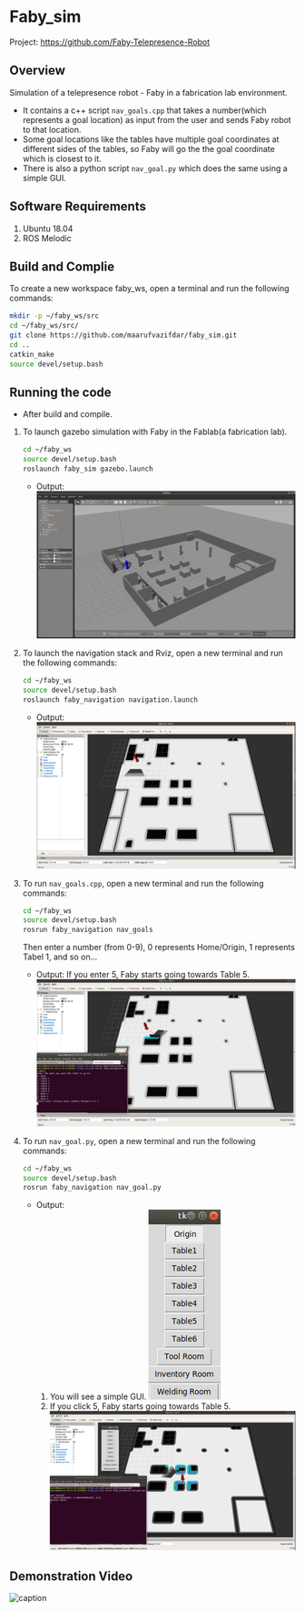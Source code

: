 # Faby_sim
Project: https://github.com/Faby-Telepresence-Robot
## Overview

Simulation of a telepresence robot - Faby in a fabrication lab environment.

* It contains a c++ script `nav_goals.cpp` that takes a number(which represents a goal location) as input from the user and sends Faby robot to that location.
* Some goal locations like the tables have multiple goal coordinates at different sides of the tables, so Faby will go the the goal coordinate which is closest to it.
* There is also a python script `nav_goal.py` which does the same using a simple GUI.

## Software Requirements

1. Ubuntu 18.04
2. ROS Melodic

## Build and Complie

To create a new workspace faby_ws, open a terminal and run the following commands:

``` bash
mkdir -p ~/faby_ws/src
cd ~/faby_ws/src/
git clone https://github.com/maarufvazifdar/faby_sim.git
cd ..
catkin_make
source devel/setup.bash
```

## Running the code

* After build and compile.

1. To launch gazebo simulation with Faby in the Fablab(a fabrication lab).

    ```bash
    cd ~/faby_ws
    source devel/setup.bash
    roslaunch faby_sim gazebo.launch
    ```
    * Output:
    ![](images/faby1.png)

2. To launch the navigation stack and Rviz, open a new terminal and run the following commands:

    ``` bash
    cd ~/faby_ws
    source devel/setup.bash
    roslaunch faby_navigation navigation.launch 
    ```
    * Output:
    ![](images/faby2.png)

3. To run `nav_goals.cpp`, open a new terminal and run the following commands:

    ``` bash
    cd ~/faby_ws
    source devel/setup.bash
    rosrun faby_navigation nav_goals 
    ```
    Then enter a number (from 0-9), 0 represents Home/Origin, 1 represents Tabel 1, and so on...  

    * Output: If you enter 5, Faby starts going towards Table 5.
    ![](images/faby3.png)

4. To run `nav_goal.py`, open a new terminal and run the following commands:

    ``` bash
    cd ~/faby_ws
    source devel/setup.bash
    rosrun faby_navigation nav_goal.py 
    ```

    * Output:
        1. You will see a simple GUI.
        ![](images/faby_gui.png) 
        2. If you click 5, Faby starts going towards Table 5.
        ![](images/faby4.png)

## Demonstration Video
![caption](videos/faby1.gif)
